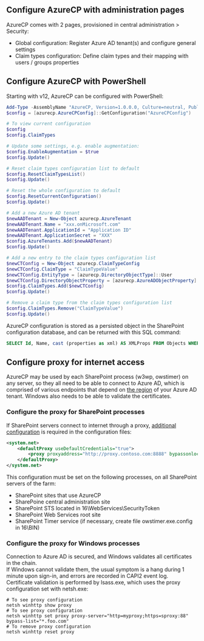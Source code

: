 ## Configure AzureCP with administration pages

AzureCP comes with 2 pages, provisioned in central administration > Security:

- Global configuration: Register Azure AD tenant(s) and configure general settings
- Claim types configuration: Define claim types and their mapping with users / groups properties

## Configure AzureCP with PowerShell

Starting with v12, AzureCP can be configured with PowerShell:

```powershell
Add-Type -AssemblyName "AzureCP, Version=1.0.0.0, Culture=neutral, PublicKeyToken=65dc6b5903b51636"
$config = [azurecp.AzureCPConfig]::GetConfiguration("AzureCPConfig")

# To view current configuration
$config
$config.ClaimTypes

# Update some settings, e.g. enable augmentation:
$config.EnableAugmentation = $true
$config.Update()

# Reset claim types configuration list to default
$config.ResetClaimTypesList()
$config.Update()

# Reset the whole configuration to default
$config.ResetCurrentConfiguration()
$config.Update()

# Add a new Azure AD tenant
$newAADTenant = New-Object azurecp.AzureTenant
$newAADTenant.Name = "xxx.onMicrosoft.com"
$newAADTenant.ApplicationId = "Application ID"
$newAADTenant.ApplicationSecret = "XXX"
$config.AzureTenants.Add($newAADTenant)
$config.Update()

# Add a new entry to the claim types configuration list
$newCTConfig = New-Object azurecp.ClaimTypeConfig
$newCTConfig.ClaimType = "ClaimTypeValue"
$newCTConfig.EntityType = [azurecp.DirectoryObjectType]::User
$newCTConfig.DirectoryObjectProperty = [azurecp.AzureADObjectProperty]::Department
$config.ClaimTypes.Add($newCTConfig)
$config.Update()

# Remove a claim type from the claim types configuration list
$config.ClaimTypes.Remove("ClaimTypeValue")
$config.Update()
```

AzureCP configuration is stored as a persisted object in the SharePoint configuration database, and can be returned with this SQL command:

```sql
SELECT Id, Name, cast (properties as xml) AS XMLProps FROM Objects WHERE Name = 'AzureCPConfig'
```

## Configure proxy for internet access

AzureCP may be used by each SharePoint process (w3wp, owstimer) on any server, so they all need to be able to connect to Azure AD, which is comprised of various endpoints that depend on [the region](https://docs.microsoft.com/en-us/azure/active-directory/develop/authentication-national-cloud) of your Azure AD tenant.
Windows also needs to be able to validate the certificates.

### Configure the proxy for SharePoint processes

If SharePoint servers connect to internet through a proxy, [additional configuration](https://docs.microsoft.com/en-us/dotnet/framework/configure-apps/file-schema/network/defaultproxy-element-network-settings) is required in the configuration files:

```xml
<system.net>
    <defaultProxy useDefaultCredentials="true">
        <proxy proxyaddress="http://proxy.contoso.com:8888" bypassonlocal="True" />
    </defaultProxy>
</system.net>
```

This configuration must be set on the following processes, on all SharePoint servers of the farm:

* SharePoint sites that use AzureCP
* SharePoine central administration site
* SharePoint STS located in 16\WebServices\SecurityToken
* SharePoint Web Services root site
* SharePoint Timer service (if necessary, create file owstimer.exe.config in 16\BIN)

### Configure the proxy for Windows processes

Connection to Azure AD is secured, and Windows validates all certificates in the chain.  
If Windows cannot validate them, the usual symptom is a hang during 1 minute upon sign-in, and errors are recorded in CAPI2 event log.  
Certificate validation is performed by lsass.exe, which uses the proxy configuration set with netsh.exe:

```text
# To see proxy configuration
netsh winhttp show proxy
# To see proxy configuration
netsh winhttp set proxy proxy-server="http=myproxy;https=sproxy:88" bypass-list="*.foo.com"
# To remove proxy configuration
netsh winhttp reset proxy
```
